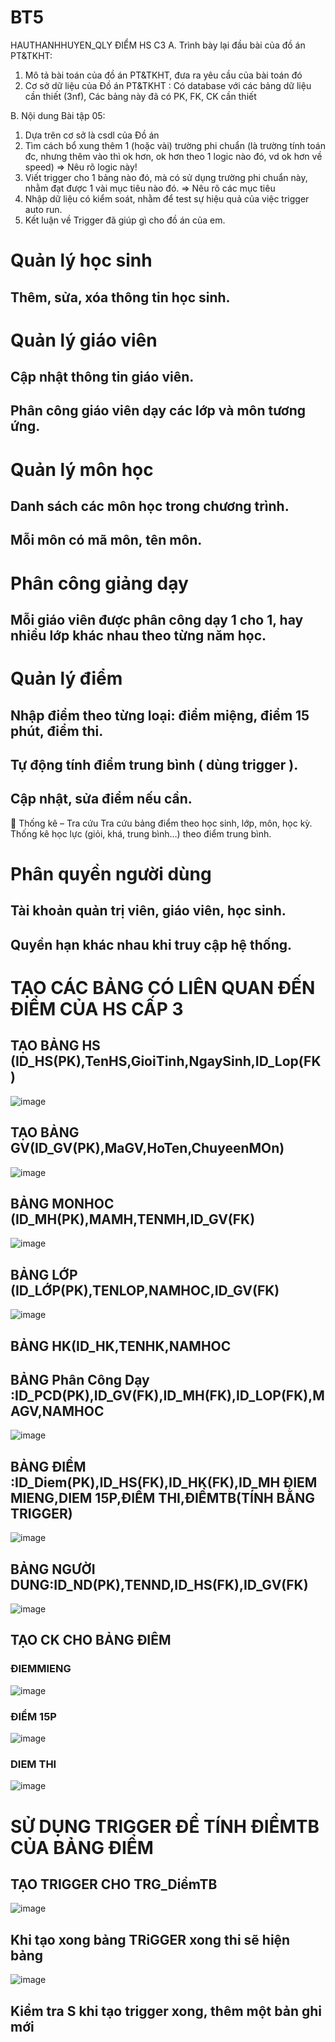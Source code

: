 # BT5
HAUTHANHHUYEN_QLY ĐIỂM HS C3
A. Trình bày lại đầu bài của đồ án PT&TKHT:
1. Mô tả bài toán của đồ án PT&TKHT, 
   đưa ra yêu cầu của bài toán đó
2. Cơ sở dữ liệu của Đồ án PT&TKHT :
   Có database với các bảng dữ liệu cần thiết (3nf),
   Các bảng này đã có PK, FK, CK cần thiết
 
B. Nội dung Bài tập 05:
1. Dựa trên cơ sở là csdl của Đồ án
2. Tìm cách bổ xung thêm 1 (hoặc vài) trường phi chuẩn
   (là trường tính toán đc, nhưng thêm vào thì ok hơn,
    ok hơn theo 1 logic nào đó, vd ok hơn về speed)
   => Nêu rõ logic này!
3. Viết trigger cho 1 bảng nào đó, 
   mà có sử dụng trường phi chuẩn này,
   nhằm đạt được 1 vài mục tiêu nào đó.
   => Nêu rõ các mục tiêu 
4. Nhập dữ liệu có kiểm soát, 
   nhằm để test sự hiệu quả của việc trigger auto run.
5. Kết luận về Trigger đã giúp gì cho đồ án của em.
# Quản lý học sinh
## Thêm, sửa, xóa thông tin học sinh.
# Quản lý giáo viên
## Cập nhật thông tin giáo viên.
## Phân công giáo viên dạy các lớp và môn tương ứng.
# Quản lý môn học
## Danh sách các môn học trong chương trình.
## Mỗi môn có mã môn, tên môn.
# Phân công giảng dạy
## Mỗi giáo viên được phân công dạy 1 cho 1, hay nhiều lớp khác nhau theo từng năm học.
# Quản lý điểm
## Nhập điểm theo từng loại: điểm miệng, điểm 15 phút, điểm thi.
## Tự động tính điểm trung bình ( dùng trigger ).
## Cập nhật, sửa điểm nếu cần.

🔹 Thống kê – Tra cứu
Tra cứu bảng điểm theo học sinh, lớp, môn, học kỳ.
Thống kê học lực (giỏi, khá, trung bình…) theo điểm trung bình.
# Phân quyền người dùng
## Tài khoản quản trị viên, giáo viên, học sinh.
## Quyền hạn khác nhau khi truy cập hệ thống.

# TẠO CÁC BẢNG CÓ LIÊN QUAN ĐẾN ĐIỂM CỦA HS CẤP 3
## TẠO BẢNG HS (ID_HS(PK),TenHS,GioiTinh,NgaySinh,ID_Lop(FK)
![image](https://github.com/user-attachments/assets/80e7d17d-3f27-42cb-bc66-eebda8b9740c)
## TẠO BẢNG GV(ID_GV(PK),MaGV,HoTen,ChuyeenMOn)
![image](https://github.com/user-attachments/assets/e7bfdf28-cb23-4435-8af1-329b55b5d7fc)
## BẢNG MONHOC (ID_MH(PK),MAMH,TENMH,ID_GV(FK)
![image](https://github.com/user-attachments/assets/0fc01ddd-6e52-416a-a244-7b8038264ccd)

## BẢNG LỚP (ID_LỚP(PK),TENLOP,NAMHOC,ID_GV(FK)
![image](https://github.com/user-attachments/assets/aa551e34-e8e2-492c-b001-32ff47de9c0d)
## BẢNG HK(ID_HK,TENHK,NAMHOC
## BẢNG Phân Công Dạy :ID_PCD(PK),ID_GV(FK),ID_MH(FK),ID_LOP(FK),MAGV,NAMHOC
![image](https://github.com/user-attachments/assets/176aed08-30ac-40f7-a2ba-867b4f4cbb2d)
## BẢNG ĐIỂM :ID_Diem(PK),ID_HS(FK),ID_HK(FK),ID_MH ĐIEM MIENG,DIEM 15P,ĐIỂM THI,ĐIỂMTB(TÍNH BẰNG TRIGGER)
![image](https://github.com/user-attachments/assets/e5d6bd41-f2f9-4d93-bb25-6ab755df3c31)
## BẢNG NGƯỜI DUNG:ID_ND(PK),TENND,ID_HS(FK),ID_GV(FK)
![image](https://github.com/user-attachments/assets/d07d7075-21cb-4332-bddf-affebb8f287e)
## TẠO CK CHO BẢNG ĐIÊM
### ĐIEMMIENG
![image](https://github.com/user-attachments/assets/a05afb16-f99a-499b-a151-6e5d773f5a70)
### ĐIỂM 15P
![image](https://github.com/user-attachments/assets/f3527342-da7e-4977-9b29-0e3cd2214a4b)
### DIEM THI
![image](https://github.com/user-attachments/assets/ace3caae-6042-487b-a9b0-3b8f7d26c1fa)
# SỬ DỤNG TRIGGER ĐỂ TÍNH ĐIỂMTB CỦA BẢNG ĐIỂM
## TẠO TRIGGER CHO TRG_DiểmTB
![image](https://github.com/user-attachments/assets/860bdd55-4f30-47ef-9ff6-ca41cb7cba9a)
## Khi tạo xong bảng TRiGGER xong thi sẽ hiện bảng
![image](https://github.com/user-attachments/assets/8e80f2ab-9d1e-4ba2-aa53-dbaae6eccb08)
## Kiểm tra S khi tạo trigger xong, thêm một bản ghi mới
